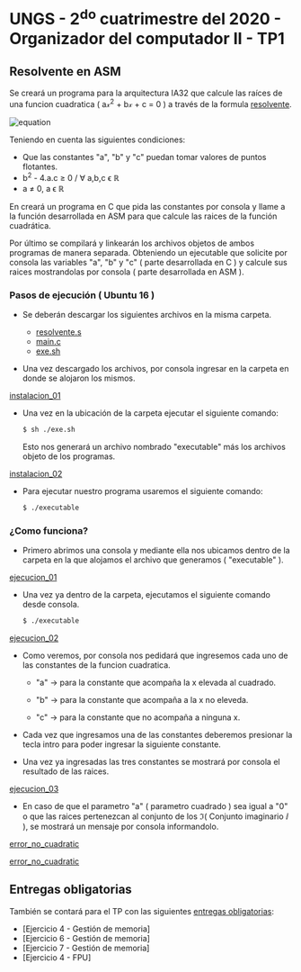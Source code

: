 # UNGS - 2<sup>do</sup> cuatrimestre del 2020 - Organizador del computador II - TP1


## Resolvente en ASM
Se creará un programa para la arquitectura IA32 que calcule las raíces de una funcion cuadratica ( a&xscr;<sup>2</sup> + b&xscr; + c = 0 ) a través de la formula [resolvente][square-root-wiki-link].


![equation](http://latex.codecogs.com/svg.latex?\frac{&space;&space;-b&space;\pm&space;\sqrt{b^{2}&space;-&space;4&space;\times&space;a&space;\times&space;c}}{2&space;\times&space;a})


Teniendo en cuenta las siguientes condiciones:


- Que las constantes "a", "b" y "c" puedan tomar valores de puntos flotantes.
- b<sup>2</sup> - 4.a.c &geq; 0 / &forall; a,b,c &varepsilon; &reals;
- a &ne; 0, a &varepsilon; &reals;


En creará un programa en C que pida las constantes por consola y llame a la función desarrollada en ASM para que calcule las raices de la función cuadrática.


Por último se compilará y linkearán los archivos objetos de ambos programas de manera separada. Obteniendo un ejecutable que solicite por consola las variables "a", "b" y "c" ( parte desarrollada en C ) y calcule sus raices mostrandolas por consola ( parte desarrollada en ASM ). 


### Pasos de ejecución ( Ubuntu 16 )


- Se deberán descargar los siguientes archivos en la misma carpeta.
    - [resolvente.s](https://github.com/NFER179/ProyectosUNGS/blob/master/ORGA2/SEM202/TP1/resolvente/resolvente.s)
    - [main.c](https://github.com/NFER179/ProyectosUNGS/blob/master/ORGA2/SEM202/TP1/resolvente/main.c)
    - [exe.sh](https://github.com/NFER179/ProyectosUNGS/blob/master/ORGA2/SEM202/TP1/resolvente/exe.sh)


- Una vez descargado los archivos, por consola ingresar en la carpeta en donde se alojaron los mismos.


[instalacion_01][instalacion_01]


- Una vez en la ubicación de la carpeta ejecutar el siguiente comando:

    ```sh
    $ sh ./exe.sh
    ```

    Esto nos generará un archivo nombrado "executable" más los archivos objeto de los programas.


[instalacion_02][instalacion_02]


- Para ejecutar nuestro programa usaremos el siguiente comando:

    ```sh
    $ ./executable
    ```


### ¿Como funciona?


- Primero abrimos una consola y mediante ella nos ubicamos dentro de la carpeta en la que alojamos el archivo que generamos ( "executable" ).


[ejecucion_01][ejecucion_01]


- Una vez ya dentro de la carpeta, ejecutamos el siguiente comando desde consola.

    ```sh
    $ ./executable
    ```

[ejecucion_02][ejecucion_02]

- Como veremos, por consola nos pedidará que ingresemos cada uno de las constantes de la funcion cuadratica.
    - "a" &rightarrow; para la constante que acompaña la x elevada al cuadrado.

    - "b" &rightarrow; para la constante que acompaña a la x no eleveda.

    - "c" &rightarrow; para la constante que no acompaña a ninguna x.


- Cada vez que ingresamos una de las constantes deberemos presionar la tecla intro para poder ingresar la siguiente constante.


- Una vez ya ingresadas las tres constantes se mostrará por consola el resultado de las raices.


[ejecucion_03][ejecucion_03]


- En caso de que el parametro "a" ( parametro cuadrado ) sea igual a "0" o que las raices pertenezcan al conjunto de los &Im;( Conjunto imaginario &ImaginaryI; ), se mostrará un mensaje por consola informandolo.


[error_no_cuadratic][error_no_cuadratic]


[error_no_cuadratic][error_no_cuadratic]


## Entregas obligatorias


También se contará para el TP con las siguientes [entregas obligatorias][entregas_obligatorias]:


- [Ejercicio 4 - Gestión de memoria]
- [Ejercicio 6 - Gestión de memoria]
- [Ejercicio 7 - Gestión de memoria]
- [Ejercicio 4 - FPU]



[square-root-wiki-link]: https://es.wikipedia.org/wiki/Ecuaci%C3%B3n_de_segundo_grado

[entregas_obligatorias]: #

[instalacion_01]: https://github.com/NFER179/ProyectosUNGS/blob/master/ORGA2/SEM202/TP1/img/instalacion_01.png

[instalacion_02]: https://github.com/NFER179/ProyectosUNGS/blob/master/ORGA2/SEM202/TP1/img/instalacion_02.png

[ejecucion_01]: https://github.com/NFER179/ProyectosUNGS/blob/master/ORGA2/SEM202/TP1/img/ejecucion_01.png

[ejecucion_02]: https://github.com/NFER179/ProyectosUNGS/blob/master/ORGA2/SEM202/TP1/img/ejecucion_02.png

[ejecucion_03]: https://github.com/NFER179/ProyectosUNGS/blob/master/ORGA2/SEM202/TP1/img/ejecucion_03.png

[error_no_cuadratic]: https://github.com/NFER179/ProyectosUNGS/blob/master/ORGA2/SEM202/TP1/img/error_no_cuadratic.png

[error_imaginary]: https://github.com/NFER179/ProyectosUNGS/blob/master/ORGA2/SEM202/TP1/img/error_imaginary.png
